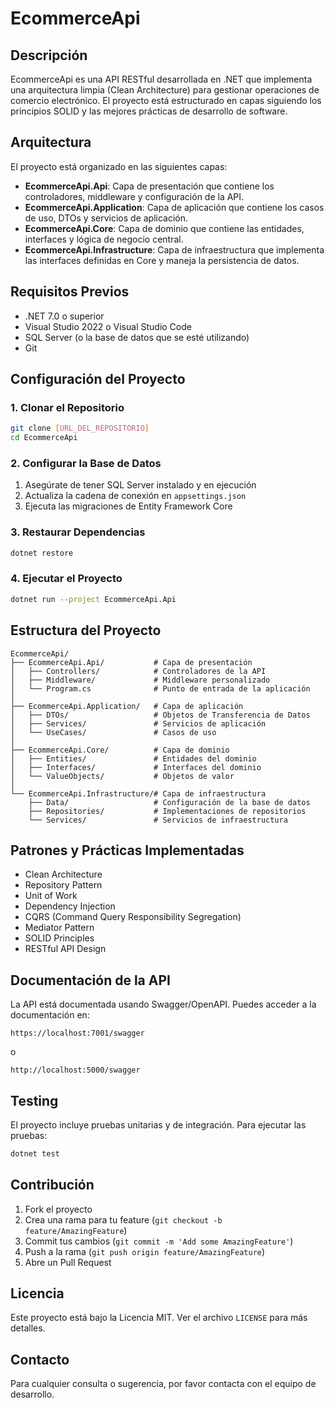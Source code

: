 # EcommerceApi

## Descripción
EcommerceApi es una API RESTful desarrollada en .NET que implementa una arquitectura limpia (Clean Architecture) para gestionar operaciones de comercio electrónico. El proyecto está estructurado en capas siguiendo los principios SOLID y las mejores prácticas de desarrollo de software.

## Arquitectura
El proyecto está organizado en las siguientes capas:

- **EcommerceApi.Api**: Capa de presentación que contiene los controladores, middleware y configuración de la API.
- **EcommerceApi.Application**: Capa de aplicación que contiene los casos de uso, DTOs y servicios de aplicación.
- **EcommerceApi.Core**: Capa de dominio que contiene las entidades, interfaces y lógica de negocio central.
- **EcommerceApi.Infrastructure**: Capa de infraestructura que implementa las interfaces definidas en Core y maneja la persistencia de datos.

## Requisitos Previos
- .NET 7.0 o superior
- Visual Studio 2022 o Visual Studio Code
- SQL Server (o la base de datos que se esté utilizando)
- Git

## Configuración del Proyecto

### 1. Clonar el Repositorio
```bash
git clone [URL_DEL_REPOSITORIO]
cd EcommerceApi
```

### 2. Configurar la Base de Datos
1. Asegúrate de tener SQL Server instalado y en ejecución
2. Actualiza la cadena de conexión en `appsettings.json`
3. Ejecuta las migraciones de Entity Framework Core

### 3. Restaurar Dependencias
```bash
dotnet restore
```

### 4. Ejecutar el Proyecto
```bash
dotnet run --project EcommerceApi.Api
```

## Estructura del Proyecto
```
EcommerceApi/
├── EcommerceApi.Api/           # Capa de presentación
│   ├── Controllers/            # Controladores de la API
│   ├── Middleware/             # Middleware personalizado
│   └── Program.cs              # Punto de entrada de la aplicación
│
├── EcommerceApi.Application/   # Capa de aplicación
│   ├── DTOs/                   # Objetos de Transferencia de Datos
│   ├── Services/               # Servicios de aplicación
│   └── UseCases/               # Casos de uso
│
├── EcommerceApi.Core/          # Capa de dominio
│   ├── Entities/               # Entidades del dominio
│   ├── Interfaces/             # Interfaces del dominio
│   └── ValueObjects/           # Objetos de valor
│
└── EcommerceApi.Infrastructure/# Capa de infraestructura
    ├── Data/                   # Configuración de la base de datos
    ├── Repositories/           # Implementaciones de repositorios
    └── Services/               # Servicios de infraestructura
```

## Patrones y Prácticas Implementadas
- Clean Architecture
- Repository Pattern
- Unit of Work
- Dependency Injection
- CQRS (Command Query Responsibility Segregation)
- Mediator Pattern
- SOLID Principles
- RESTful API Design

## Documentación de la API
La API está documentada usando Swagger/OpenAPI. Puedes acceder a la documentación en:
```
https://localhost:7001/swagger
```
o
```
http://localhost:5000/swagger
```

## Testing
El proyecto incluye pruebas unitarias y de integración. Para ejecutar las pruebas:
```bash
dotnet test
```

## Contribución
1. Fork el proyecto
2. Crea una rama para tu feature (`git checkout -b feature/AmazingFeature`)
3. Commit tus cambios (`git commit -m 'Add some AmazingFeature'`)
4. Push a la rama (`git push origin feature/AmazingFeature`)
5. Abre un Pull Request

## Licencia
Este proyecto está bajo la Licencia MIT. Ver el archivo `LICENSE` para más detalles.

## Contacto
Para cualquier consulta o sugerencia, por favor contacta con el equipo de desarrollo. 